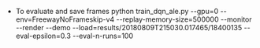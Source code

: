 - To evaluate and save frames
python train_dqn_ale.py --gpu=0 --env=FreewayNoFrameskip-v4 --replay-memory-size=500000 --monitor --render --demo --load=results/20180809T215030.017465/18400135 --eval-epsilon=0.3 --eval-n-runs=100

